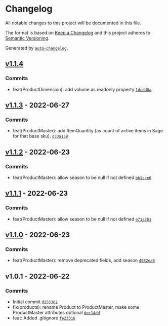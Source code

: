 # Changelog

All notable changes to this project will be documented in this file.

The format is based on [Keep a Changelog](https://keepachangelog.com/en/1.0.0/)
and this project adheres to [Semantic Versioning](https://semver.org/spec/v2.0.0.html).

Generated by [`auto-changelog`](https://github.com/CookPete/auto-changelog).

## [v1.1.4](https://github.com/UtahGooner/chums-types/compare/v1.1.3...v1.1.4)

### Commits

- feat(ProductDimension): add volume as readonly property [`1dcdd0a`](https://github.com/UtahGooner/chums-types/commit/1dcdd0a12b0aefcba368727256dcc55350333126)

## [v1.1.3](https://github.com/UtahGooner/chums-types/compare/v1.1.2...v1.1.3) - 2022-06-27

### Commits

- feat(ProductMaster): add ItemQuantity (as count of active items in Sage for that base sku). [`d33a159`](https://github.com/UtahGooner/chums-types/commit/d33a1599d9a0a8d5b17d04cfe35d676a97ccc8f0)

## [v1.1.2](https://github.com/UtahGooner/chums-types/compare/v1.1.1...v1.1.2) - 2022-06-23

### Commits

- feat(ProductMaster): allow season to be null if not defined [`bb1cce6`](https://github.com/UtahGooner/chums-types/commit/bb1cce67c7371c173aba91dcb469375ea292f2cd)

## [v1.1.1](https://github.com/UtahGooner/chums-types/compare/v1.1.0...v1.1.1) - 2022-06-23

### Commits

- feat(ProductMaster): allow season to be null if not defined [`e71a2b1`](https://github.com/UtahGooner/chums-types/commit/e71a2b1b0093fedc07f1fe710604cd3802b5d289)

## [v1.1.0](https://github.com/UtahGooner/chums-types/compare/v1.0.1...v1.1.0) - 2022-06-23

### Commits

- feat(ProductMaster): remove deprecated fields, add season [`4082ea6`](https://github.com/UtahGooner/chums-types/commit/4082ea68197b08cbd7880cde67cf9f4cf99154bd)

## v1.0.1 - 2022-06-22

### Commits

- Initial commit [`d255382`](https://github.com/UtahGooner/chums-types/commit/d255382a96502fe12b301d74e9e2784b98379d92)
- fix(products): rename Product to ProductMaster, make some ProductMaster attributes optional [`dec14dd`](https://github.com/UtahGooner/chums-types/commit/dec14dd48124b0cb492a359ff54ae3631980cab5)
- feat: Added .gitignore [`fe23316`](https://github.com/UtahGooner/chums-types/commit/fe233161ef0b184757dc282dcb2fbd56c5d3a8cb)
